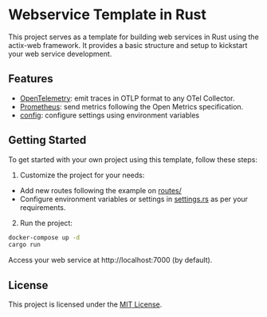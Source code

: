 # Webservice Template in Rust

This project serves as a template for building web services in Rust using the actix-web framework. It provides a basic structure and setup to kickstart your web service development.

## Features

- [OpenTelemetry](https://github.com/open-telemetry/opentelemetry-rust): emit traces in OTLP format to any OTel Collector.
- [Prometheus](https://github.com/prometheus/client_rust): send metrics following the Open Metrics specification.
- [config](https://github.com/mehcode/config-rs): configure settings using environment variables

## Getting Started

To get started with your own project using this template, follow these steps:

1. Customize the project for your needs:
  - Add new routes following the example on [routes/](gateways/api/src/routes/reply.rs)
  - Configure environment variables or settings in [settings.rs](gateways/api/src/settings.rs) as per your requirements.

2. Run the project:

```bash
docker-compose up -d
cargo run
```

Access your web service at http://localhost:7000 (by default).

## License

This project is licensed under the [MIT License](LICENSE).
